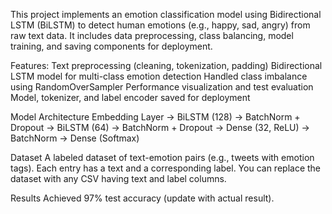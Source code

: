 This project implements an emotion classification model using Bidirectional LSTM (BiLSTM) to detect human emotions (e.g., happy, sad, angry) from raw text data. It includes data preprocessing, class balancing, model training, and saving components for deployment.

Features:
Text preprocessing (cleaning, tokenization, padding)
Bidirectional LSTM model for multi-class emotion detection
Handled class imbalance using RandomOverSampler
Performance visualization and test evaluation
Model, tokenizer, and label encoder saved for deployment

 Model Architecture
Embedding Layer → BiLSTM (128) → BatchNorm + Dropout
→ BiLSTM (64) → BatchNorm + Dropout
→ Dense (32, ReLU) → BatchNorm → Dense (Softmax)

Dataset
A labeled dataset of text-emotion pairs (e.g., tweets with emotion tags).
Each entry has a text and a corresponding label.
You can replace the dataset with any CSV having text and label columns.

Results
Achieved 97% test accuracy (update with actual result).



